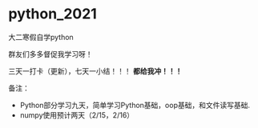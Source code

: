 # python_2021
大二寒假自学python

群友们多多督促我学习呀！

三天一打卡（更新），七天一小结！！！
**都给我冲！！！**

备注：
* Python部分学习九天，简单学习Python基础，oop基础，和文件读写基础.
* numpy使用预计两天（2/15，2/16）
